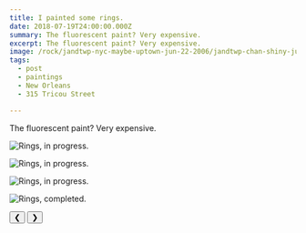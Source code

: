 ```yaml
---
title: I painted some rings.
date: 2018-07-19T24:00:00.000Z
summary: The fluorescent paint? Very expensive.
excerpt: The fluorescent paint? Very expensive.
image: /rock/jandtwp-nyc-maybe-uptown-jun-22-2006/jandtwp-chan-shiny-jun-22-2006.jpg
tags:
  - post 
  - paintings
  - New Orleans
  - 315 Tricou Street

---
```


The fluorescent paint? Very expensive.

<div id="viewport">

![Rings, in progress.](/static/img/timeline/rings-in-progress-1-jul-19-2018.jpg "Rings, in progress.")

![Rings, in progress.](/static/img/timeline/rings-in-progress-2-jul-19-2018.jpg "Rings, in progress.")

![Rings, in progress.](/static/img/timeline/rings-in-progress-3-jul-19-2018.jpg "Rings, in progress.")

![Rings, completed.](/static/img/timeline/rings-on-wall-jul-19-2018.jpg "Rings, completed.")

</div>
<div class="flex row-reverse space-between">
  <div id="caption"></div>
  <div class="prevnext-container">
    <button id="buttonPrevious">&#10094;</button>
    <button id="buttonNext">&#10095;</button>
  </div>
</div>